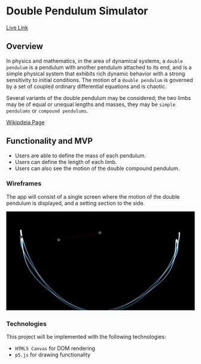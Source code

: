 # Double Pendulum Simulator

[Live Link](https://benjamint88.github.io/double_pendulum/)

## Overview

In physics and mathematics, in the area of dynamical systems, a `double pendulum` is a pendulum with another pendulum attached to its end, and is a simple physical system that exhibits rich dynamic behavior with a strong sensitivity to initial conditions. The motion of a `double pendulum` is governed by a set of coupled ordinary differential equations and is chaotic.

Several variants of the double pendulum may be considered; the two limbs may be of equal or unequal lengths and masses, they may be `simple pendulums` or `compound pendulums`.

[Wikipdeia Page](https://en.wikipedia.org/wiki/Double_pendulum)

## Functionality and MVP

* Users are able to define the mass of each pendulum.
* Users can define the length of each limb.
* Users can also see the motion of the double compound pendulum.

### Wireframes

The app will consist of a single screen where the motion of the double pendulum is displayed, and a setting section to the side.

![GIF](https://github.com/BenjaminT88/double_pendulum/blob/master/assets/images/ezgif.com-video-to-gif.gif?raw=true)

### Technologies

This project will be implemented with the following technologies:

* `HTML5 Canvas` for DOM rendering
* `p5.js` for drawing functionality
